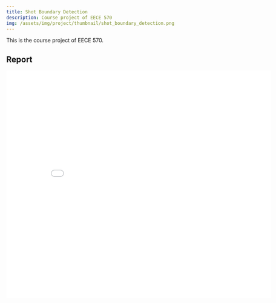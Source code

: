 ```yaml
---
title: Shot Boundary Detection
description: Course project of EECE 570
img: /assets/img/project/thumbnail/shot_boundary_detection.png
---
```


This is the course project of EECE 570.

## Report

<embed src="/assets/files/eece570_shot_boundary_detection.pdf" width="700" height="600" type='application/pdf'>